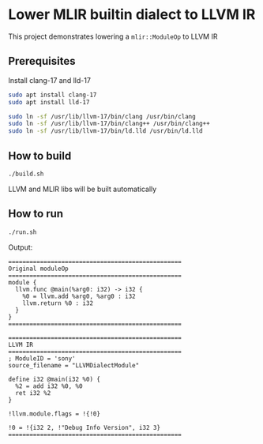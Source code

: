# Lower MLIR builtin dialect to LLVM IR
This project demonstrates lowering a `mlir::ModuleOp` to LLVM IR<br/>

## Prerequisites
Install clang-17 and lld-17
```Bash
sudo apt install clang-17
sudo apt install lld-17

sudo ln -sf /usr/lib/llvm-17/bin/clang /usr/bin/clang
sudo ln -sf /usr/lib/llvm-17/bin/clang++ /usr/bin/clang++
sudo ln -sf /usr/lib/llvm-17/bin/ld.lld /usr/bin/ld.lld
```

## How to build
```Bash
./build.sh
```
LLVM and MLIR libs will be built automatically
<br/>

## How to run
```Bash
./run.sh
```
Output:
```
=================================================
Original moduleOp
=================================================
module {
  llvm.func @main(%arg0: i32) -> i32 {
    %0 = llvm.add %arg0, %arg0 : i32
    llvm.return %0 : i32
  }
}
=================================================

=================================================
LLVM IR
=================================================
; ModuleID = 'sony'
source_filename = "LLVMDialectModule"

define i32 @main(i32 %0) {
  %2 = add i32 %0, %0
  ret i32 %2
}

!llvm.module.flags = !{!0}

!0 = !{i32 2, !"Debug Info Version", i32 3}
=================================================
```
<br/>
